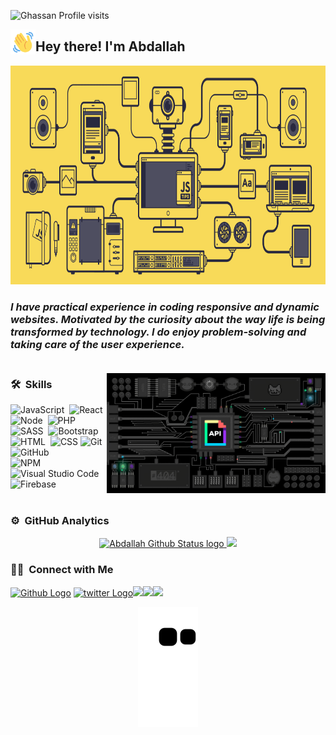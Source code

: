 <p align="left"> <img src="https://komarev.com/ghpvc/?username=AbdallahMarei&style=plastic&label=Profile+visits&color=red"alt="Ghassan Profile visits" /> </p>
<p align="center">
<img alt="Night Coding" src="./assets/wave-hello.gif" width='40' align="left" />
<h2>Hey there! I'm Abdallah</h2>
<img height="350px" width="1000px" src="./assets/js.gif">

### **_I have practical experience in coding responsive and dynamic websites. Motivated by the curiosity about the way life is being transformed by technology. I do enjoy problem-solving and taking care of the user experience._**</br></br>


<img alt="Night Coding" width="350px" src="./assets/api-c99e353f761d318322c853c03ebcf21b.gif" align="right" />

### 🛠 &nbsp;Skills

![JavaScript](https://img.shields.io/badge/-JavaScript-05122A?style=flat&logo=javascript)&nbsp;
![React](https://img.shields.io/badge/-React.js-05122A?style=flat&logo=react)&nbsp;
![Node](https://img.shields.io/badge/-Node.js-05122A?style=flat&logo=node.js)&nbsp;
![PHP](https://img.shields.io/badge/-PHP-05122A?style=flat&logo=php)&nbsp;
![SASS](https://img.shields.io/badge/-SASS-05122A?style=flat&logo=sass)&nbsp;
![Bootstrap](https://img.shields.io/badge/-Bootstrap-05122A?style=flat&logo=bootstrap&logoColor=563D7C)&nbsp;\
![HTML](https://img.shields.io/badge/-HTML-05122A?style=flat&logo=HTML5)&nbsp;
![CSS](https://img.shields.io/badge/-CSS-05122A?style=flat&logo=CSS3&logoColor=1572B6)
![Git](https://img.shields.io/badge/-Git-05122A?style=flat&logo=git)&nbsp;
![GitHub](https://img.shields.io/badge/-GitHub-05122A?style=flat&logo=github)&nbsp;\
![NPM](https://img.shields.io/badge/-NPM-05122A?style=flat&logo=npm)&nbsp;
![Visual Studio Code](https://img.shields.io/badge/-Visual%20Studio%20Code-05122A?style=flat&logo=visual-studio-code&logoColor=007ACC)
![Firebase](https://img.shields.io/badge/-Firebase-05122A?style=flat&logo=firebase)&nbsp;<br><br>


### ⚙️ &nbsp;GitHub Analytics

<p align="center">

<a href="https://github.com/AbdallahMarei">
<img height="165em" src="https://github-readme-stats.vercel.app/api?username=AbdallahMarei&include_all_commits=true&show_icons=true&count_private=true&theme=algolia" alt="Abdallah Github Status logo" />
<img height="165em" src="https://github-readme-stats-eight-theta.vercel.app/api/top-langs/?username=AbdallahMarei&layout=compact&langs_count=8&theme=algolia" />
</a>
</p>

### 🤝🏻 &nbsp;Connect with Me

<p align="center">

<a href="https://github.com/AzmiTammam"> <img src="https://img.shields.io/github/followers/AzmiTammam?style=social" alt="Github Logo"></a>
<a href="https://twitter.com/intent/follow?screen_name=azzmmii"> <img src="https://img.shields.io/twitter/follow/Azzmmii?style=social" alt="twitter Logo"></a><a href="mailto:azmitammam@gmail.com"><img src="https://img.shields.io/badge/-AzmiTammam@gmail.com-D14836?style=flat&logo=Gmail&logoColor=white" /></a><a href="https://www.linkedin.com/in/azmitammam/"><img src="https://img.shields.io/badge/-Azmi%20Tammam-0077B5?style=flat&logo=Linkedin&logoColor=white" /></a><a href="https://dev.to/azmitammam"><img src="https://img.shields.io/badge/-AzmiTammam-0A0A0A?style=flat&logo=dev.to&logoColor=white" /></a>

</p>
</a>
<div align="center"> <img src="https://raw.githubusercontent.com/muhiqsimui/muhiqsimui/output/github-contribution-grid-snake.svg" /></div>
